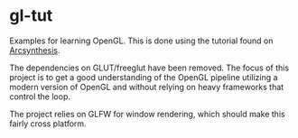gl-tut
======

Examples for learning OpenGL. This is done using the tutorial found on [Arcsynthesis](http://www.arcsynthesis.org/gltut/index.html).

The dependencies on GLUT/freeglut have been removed. The focus of this project
is to get a good understanding of the OpenGL pipeline utilizing a modern version
of OpenGL and without relying on heavy frameworks that control the loop.

The project relies on GLFW for window rendering, which should make this fairly
cross platform.
